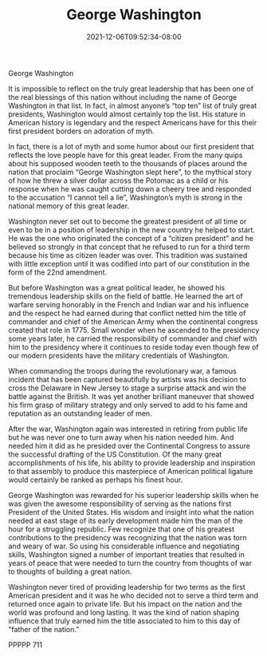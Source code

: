 ﻿---
title: "George Washington"
date: 2021-12-06T09:52:34-08:00
description: "TXT Tips for Web Success"
featured_image: "/images/TXT.jpg"
tags: ["TXT"]
---

George Washington

It is impossible to reflect on the truly great leadership that has been one of the real blessings of this nation without including the name of George Washington in that list.  In fact, in almost anyone’s “top ten” list of truly great presidents, Washington would almost certainly top the list.  His stature in American history is legendary and the respect Americans have for this their first president borders on adoration of myth.  

In fact, there is a lot of myth and some humor about our first president that reflects the love people have for this great leader.  From the many quips about his supposed wooden teeth to the thousands of places around the nation that proclaim “George Washington slept here”, to the mythical story of how he threw a silver dollar across the Potomac as a child or his response when he was caught cutting down a cheery tree and responded to the accusation “I cannot tell a lie”, Washington’s myth is strong in the national memory of this great leader.

Washington never set out to become the greatest president of all time or even to be in a position of leadership in the new country he helped to start.  He was the one who originated the concept of a “citizen president” and he believed so strongly in that concept that he refused to run for a third term because his time as citizen leader was over.  This tradition was sustained with little exception until it was codified into part of our constitution in the form of the 22nd amendment.

But before Washington was a great political leader, he showed his tremendous leadership skills on the field of battle.  He learned the art of warfare serving honorably in the French and Indian war and his influence and the respect he had earned during that conflict netted him the title of commander and chief of the American Army when the continental congress created that role in 1775.  Small wonder when he ascended to the presidency some years later, he carried the responsibility of commander and chief with him to the presidency where it continues to reside today even though few of our modern presidents have the military credentials of Washington.

When commanding the troops during the revolutionary war, a famous incident that has been captured beautifully by artists was his decision to cross the Delaware in New Jersey to stage a surprise attack and win the battle against the British.  It was yet another brilliant maneuver that showed his firm grasp of military strategy and only served to add to his fame and reputation as an outstanding leader of men.

After the war, Washington again was interested in retiring from public life but he was never one to turn away when his nation needed him.  And needed him it did as he presided over the Continental Congress to assure the successful drafting of the US Constitution.  Of the many great accomplishments of his life, his ability to provide leadership and inspiration to that assembly to produce this masterpiece of American political ligature would certainly be ranked as perhaps his finest hour.

George Washington was rewarded for his superior leadership skills when he was given the awesome responsibility of serving as the nations first President of the United States.  His wisdom and insight into what the nation needed at east stage of its early development made him the man of the hour for a struggling republic.  Few recognize that one of his greatest contributions to the presidency was recognizing that the nation was torn and weary of war.  So using his considerable influence and negotiating skills, Washington signed a number of important treaties that resulted in years of peace that were needed to turn the country from thoughts of war to thoughts of building a great nation.

Washington never tired of providing leadership for two terms as the first American president and it was he who decided not to serve a third term and returned once again to private life.  But his impact on the nation and the world was profound and long lasting.  It was the kind of nation shaping influence that truly earned him the title associated to him to this day of “father of the nation.”

PPPPP 711


